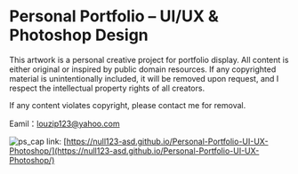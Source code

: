# Personal Portfolio – UI/UX & Photoshop Design

This artwork is a personal creative project for portfolio display. All content is either original or inspired by public domain resources. If any copyrighted material is unintentionally included, it will be removed upon request, and I respect the intellectual property rights of all creators.

If any content violates copyright, please contact me for removal.

Eamil：louzip123@yahoo.com


![ps_cap](https://github.com/user-attachments/assets/b52526a1-6d09-47a8-918c-15ab5b18d868)
link:
[https://null123-asd.github.io/Personal-Portfolio-UI-UX-Photoshop/](https://null123-asd.github.io/Personal-Portfolio-UI-UX-Photoshop/)



